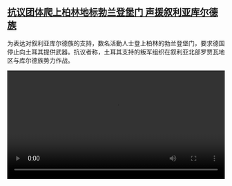 <!--1734702426000-->
[抗议团体爬上柏林地标勃兰登堡门 声援叙利亚库尔德族](https://www.dw.com/zh/%E6%8A%97%E8%AE%AE%E5%9B%A2%E4%BD%93%E7%88%AC%E4%B8%8A%E6%9F%8F%E6%9E%97%E5%9C%B0%E6%A0%87%E5%8B%83%E5%85%B0%E7%99%BB%E5%A0%A1%E9%97%A8%20%E5%A3%B0%E6%8F%B4%E5%8F%99%E5%88%A9%E4%BA%9A%E5%BA%93%E5%B0%94%E5%BE%B7%E6%97%8F/a-71080679)
------

<p>为表达对叙利亚库尔德族的支持，数名活動人士登上柏林的勃兰登堡门，要求德国停止向土耳其提供武器。抗议者称，土耳其支持的叛军组织在叙利亚北部罗贾瓦地区与库尔德族势力作战。</small></p><video src="https://tvdownloaddw-a.akamaihd.net/Events/mp4/vdt_zh/2024/dwvgchi241217_brandenburg_01imw_AVC_1280x720.mp4" controls style="width:100%"></video>
